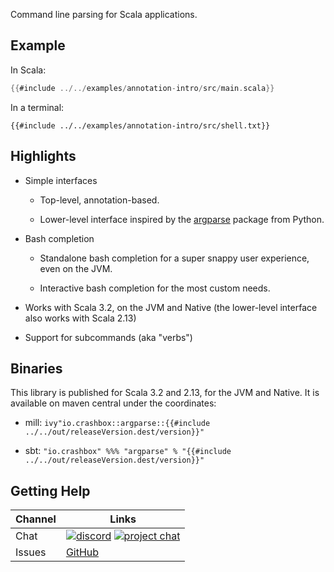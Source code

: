 Command line parsing for Scala applications.

## Example

In Scala:

```scala
{{#include ../../examples/annotation-intro/src/main.scala}}
```

In a terminal:

```
{{#include ../../examples/annotation-intro/src/shell.txt}}
```

## Highlights

- Simple interfaces

  - Top-level, annotation-based.

  - Lower-level interface inspired by the
    [argparse](https://docs.python.org/3/library/argparse.html) package from Python.

- Bash completion

  - Standalone bash completion for a super snappy user experience, even on the
    JVM.

  - Interactive bash completion for the most custom needs.

- Works with Scala 3.2, on the JVM and Native (the lower-level interface also
  works with Scala 2.13)

- Support for subcommands (aka "verbs")

## Binaries

This library is published for Scala 3.2 and 2.13, for the JVM and Native. It is
available on maven central under the coordinates:

- mill: `ivy"io.crashbox::argparse::{{#include ../../out/releaseVersion.dest/version}}"`

- sbt: `"io.crashbox" %%% "argparse" % "{{#include ../../out/releaseVersion.dest/version}}"`


## Getting Help

| Channel | Links |
|---------|-------|
| Chat | [![discord](https://img.shields.io/badge/chat-discord-blue)](https://discord.gg/usj9DC8FDN) [![project chat](https://img.shields.io/badge/zulip-join_chat-brightgreen.svg)](https://crashbox.zulipchat.com/#narrow/stream/330744-argparse) |
| Issues | [GitHub](https://github.com/jodersky/scala-argparse/issues) |
